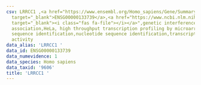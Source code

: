 ```yaml
---
csv: LRRCC1 ,<a href="https://www.ensembl.org/Homo_sapiens/Gene/Summary?db=core;g=ENSG00000133739"
  target="_blank">ENSG00000133739</a>,<a href="https://www.ncbi.nlm.nih.gov/pubmed/28369544"
  target="_blank"><i class="fas fa-file"></i></a>",genetic interference,functional
  association,HeLa, high throughput transcription profiling by microarray,nucleotide
  sequence identification,nucleotide sequence identification,transcriptional regulation,down-regulates
  activity
data_alias: 'LRRCC1 '
data_id: ENSG00000133739
data_numevidence: 1
data_species: Homo sapiens
data_taxid: '9606'
title: 'LRRCC1 '
---
```

